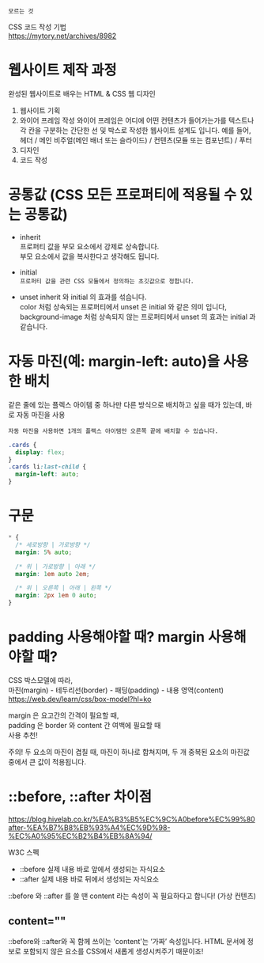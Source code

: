 `모르는 것`

CSS 코드 작성 기법  
https://mytory.net/archives/8982

# 웹사이트 제작 과정

완성된 웹사이트로 배우는 HTML & CSS 웹 디자인

1. 웹사이트 기획
2. 와이어 프레임 작성
   와이어 프레임은 어디에 어떤 컨텐츠가 들어가는가를 텍스트나 각 칸을 구분하는 간단한 선 및 박스로 작성한 웹사이트 설계도 입니다.
   예를 들어, 헤더 / 메인 비주얼(메인 배너 또는 슬라이드) / 컨텐츠(모듈 또는 컴포넌트) / 푸터
3. 디자인
4. 코드 작성

# 공통값 (CSS 모든 프로퍼티에 적용될 수 있는 공통값)

- inherit  
  프로퍼티 값을 부모 요소에서 강제로 상속합니다.  
  부모 요소에서 값을 복사한다고 생각해도 됩니다.

- initial  
  `프로퍼티 값을 관련 CSS 모듈에서 정의하는 초깃값으로 정합니다.`

- unset
  inherit 와 initial 의 효과를 섞습니다.  
  color 처럼 상속되는 프로퍼티에서 unset 은 initial 와 같은 의미 입니다,  
  background-image 처럼 상속되지 않는 프로퍼티에서 unset 의 효과는 initial 과 같습니다.

# 자동 마진(예: margin-left: auto)을 사용한 배치

같은 줄에 있는 플렉스 아이템 중 하나만 다른 방식으로 배치하고 싶을 때가 있는데, 바로 자동 마진을 사용

`자동 마진을 사용하면 1개의 플랙스 아이템만 오른쪽 끝에 배치할 수 있습니다.`

```css
.cards {
  display: flex;
}
.cards li:last-child {
  margin-left: auto;
}
```

# 구문

```css
* {
  /* 세로방향 | 가로방향 */
  margin: 5% auto;

  /* 위 | 가로방향 | 아래 */
  margin: 1em auto 2em;

  /* 위 | 오른쪽 | 아래 | 왼쪽 */
  margin: 2px 1em 0 auto;
}
```

# padding 사용해야할 때? margin 사용해야할 때?

CSS 박스모델에 따라,  
마진(margin) - 테두리선(border) - 패딩(padding) - 내용 영역(content)
https://web.dev/learn/css/box-model?hl=ko

margin 은 요고간의 간격이 필요할 때,  
padding 은 border 와 content 간 여백에 필요할 때  
사용 추천!

주의! 두 요소의 마진이 겹칠 때, 마진이 하나로 합쳐지며, 두 개 중복된 요소의 마진값 중에서 큰 값이 적용됩니다.

# ::before, ::after 차이점

https://blog.hivelab.co.kr/%EA%B3%B5%EC%9C%A0before%EC%99%80after-%EA%B7%B8%EB%93%A4%EC%9D%98-%EC%A0%95%EC%B2%B4%EB%8A%94/

W3C 스펙

- ::before 실제 내용 바로 앞에서 생성되는 자식요소
- ::after 실제 내용 바로 뒤에서 생성되는 자식요소​

::before 와 ::after 를 쓸 땐 content 라는 속성이 꼭 필요하다고 합니다! (가상 컨텐츠)

## content=""

::before와 ::after와 꼭 함께 쓰이는 'content'는 ‘가짜’ 속성입니다.
HTML 문서에 정보로 포함되지 않은 요소를 CSS에서 새롭게 생성시켜주기 때문이죠!
